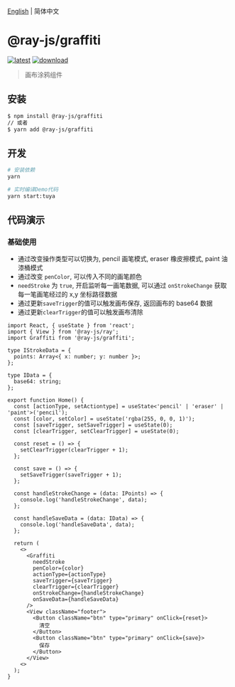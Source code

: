 [English](./README.md) | 简体中文

# @ray-js/graffiti

[![latest](https://img.shields.io/npm/v/@ray-js/graffiti/latest.svg)](https://www.npmjs.com/package/@ray-js/graffiti) [![download](https://img.shields.io/npm/dt/@ray-js/graffiti.svg)](https://www.npmjs.com/package/@ray-js/graffiti)

> 画布涂鸦组件

## 安装

```sh
$ npm install @ray-js/graffiti
// 或者
$ yarn add @ray-js/graffiti
```

## 开发

```sh
# 安装依赖
yarn

# 实时编译Demo代码
yarn start:tuya
```

## 代码演示

### 基础使用

- 通过改变操作类型可以切换为, pencil 画笔模式, eraser 橡皮擦模式, paint 油漆桶模式
- 通过改变 `penColor`, 可以传入不同的画笔颜色
- `needStroke` 为 `true`, 开启监听每一画笔数据, 可以通过 `onStrokeChange` 获取每一笔画笔经过的 x,y 坐标路径数据
- 通过更新`saveTrigger`的值可以触发画布保存, 返回画布的 base64 数据
- 通过更新`clearTrigger`的值可以触发画布清除

```tsx
import React, { useState } from 'react';
import { View } from '@ray-js/ray';
import Graffiti from '@ray-js/graffiti';

type IStrokeData = {
  points: Array<{ x: number; y: number }>;
};

type IData = {
  base64: string;
};

export function Home() {
  const [actionType, setActiontype] = useState<'pencil' | 'eraser' | 'paint'>('pencil');
  const [color, setColor] = useState('rgba(255, 0, 0, 1)');
  const [saveTrigger, setSaveTrigger] = useState(0);
  const [clearTrigger, setClearTrigger] = useState(0);

  const reset = () => {
    setClearTrigger(clearTrigger + 1);
  };

  const save = () => {
    setSaveTrigger(saveTrigger + 1);
  };

  const handleStrokeChange = (data: IPoints) => {
    console.log('handleStrokeChange', data);
  };

  const handleSaveData = (data: IData) => {
    console.log('handleSaveData', data);
  };

  return (
    <>
      <Graffiti
        needStroke
        penColor={color}
        actionType={actionType}
        saveTrigger={saveTrigger}
        clearTrigger={clearTrigger}
        onStrokeChange={handleStrokeChange}
        onSaveData={handleSaveData}
      />
      <View className="footer">
        <Button className="btn" type="primary" onClick={reset}>
          清空
        </Button>
        <Button className="btn" type="primary" onClick={save}>
          保存
        </Button>
      </View>
    <>
  );
}
```
